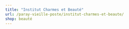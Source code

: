 ```yaml
---
title: "Institut Charmes et Beauté"
url: /paray-vieille-poste/institut-charmes-et-beaute/
shop: beauté
---
```


